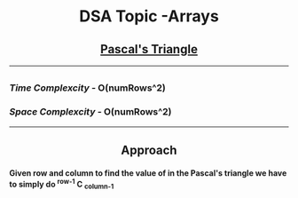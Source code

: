 <h1 align="center">DSA Topic -Arrays</h1>
<h2 align="center"><a href="https://leetcode.com/problems/pascals-triangle/">Pascal's Triangle</a></h2>
<hr>
<h2 align="center"></h2>
<h3><em>Time Complexcity - </em><strong>O(numRows^2)</strong></h3>

<h3><em>Space Complexcity - </em><strong>O(numRows^2)</strong></h3>

<hr>
<h2 align="center">Approach</h2>
<h4>Given row and column to find the value of in the Pascal's triangle we have to simply do <sup>row-1</sup> C <sub>column-1</sub></h4>
